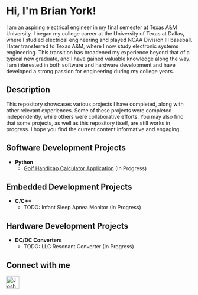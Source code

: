<h1>Hi, I'm Brian York!</h1>
  I am an aspiring electrical engineer in my final semester at Texas A&M University. I began my college career at the University of Texas at Dallas, where I studied electrical engineering and played NCAA Division III baseball. I later transferred to Texas A&M, where I now study electronic systems engineering. This transition has broadened my experience beyond that of a typical new graduate, and I have gained valuable knowledge along the way. I am interested in both software and hardware development and have developed a strong passion for engineering during my college years.
  
<h2> Description </h2>  
  This repository showcases various projects I have completed, along with other relevant experiences. Some of these projects were completed independently, while others were collaborative efforts. You may also find that some projects, as well as this repository itself, are still works in progress. I hope you find the current content informative and engaging.

<h2> Software Development Projects </h2>

- <b> Python </b>
  - [Golf Handicap Calculator Application](https://github.com/byork6/Handicap-Calculator-Demo) (In Progress)
 
<h2> Embedded Development Projects </h2>

- <b> C/C++ </b>
  - TODO: Infant Sleep Apnea Monitor (In Progress)

<h2> Hardware Development Projects </h2>

- <b> DC/DC Converters </b>
  - TODO: LLC Resonant Converter (In Progress)


<h2> Connect with me</h2>

[<img align="left" alt="JoshMadakor | LinkedIn" width="35px" src="https://cdn-icons-png.flaticon.com/512/174/174857.png" />][linkedin]

[linkedin]: https://www.linkedin.com/in/brian-york-6a86aa263/
